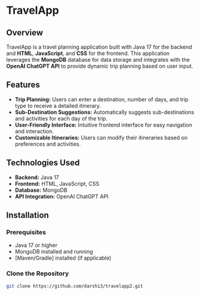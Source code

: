 # TravelApp

## Overview

TravelApp is a travel planning application built with Java 17 for the backend and **HTML**, **JavaScript**, and **CSS** for the frontend. This application leverages the **MongoDB** database for data storage and integrates with the **OpenAI ChatGPT API** to provide dynamic trip planning based on user input. 

## Features

- **Trip Planning:** Users can enter a destination, number of days, and trip type to receive a detailed itinerary.
- **Sub-Destination Suggestions:** Automatically suggests sub-destinations and activities for each day of the trip.
- **User-Friendly Interface:** Intuitive frontend interface for easy navigation and interaction.
- **Customizable Itineraries:** Users can modify their itineraries based on preferences and activities.

## Technologies Used

- **Backend:** Java 17
- **Frontend:** HTML, JavaScript, CSS
- **Database:** MongoDB
- **API Integration:** OpenAI ChatGPT API

## Installation

### Prerequisites

- Java 17 or higher
- MongoDB installed and running
- [Maven/Gradle] installed (if applicable)

### Clone the Repository

```bash
git clone https://github.com/darshi3/travelapp2.git


